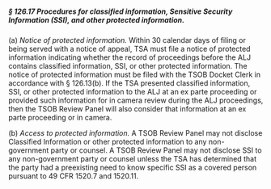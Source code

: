 ##### § 126.17 Procedures for classified information, Sensitive Security Information (SSI), and other protected information. #####

(a) *Notice of protected information.* Within 30 calendar days of filing or being served with a notice of appeal, TSA must file a notice of protected information indicating whether the record of proceedings before the ALJ contains classified information, SSI, or other protected information. The notice of protected information must be filed with the TSOB Docket Clerk in accordance with § 126.13(b). If the TSA presented classified information, SSI, or other protected information to the ALJ at an ex parte proceeding or provided such information for in camera review during the ALJ proceedings, then the TSOB Review Panel will also consider that information at an ex parte proceeding or in camera.

(b) *Access to protected information.* A TSOB Review Panel may not disclose Classified Information or other protected information to any non-government party or counsel. A TSOB Review Panel may not disclose SSI to any non-government party or counsel unless the TSA has determined that the party had a preexisting need to know specific SSI as a covered person pursuant to 49 CFR 1520.7 and 1520.11.